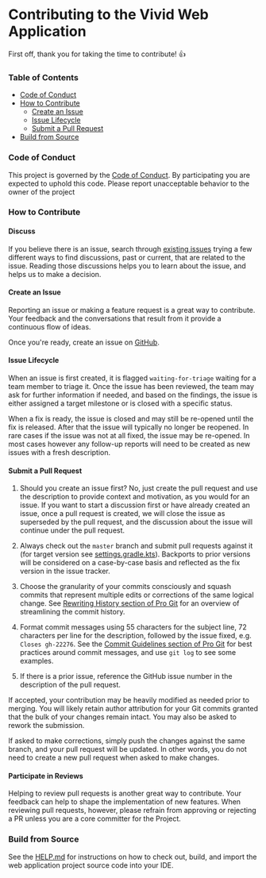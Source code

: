 # Contributing  to the Vivid Web Application

First off, thank you for taking the time to contribute! :+1:

### Table of Contents

* [Code of Conduct](#code-of-conduct)
* [How to Contribute](#how-to-contribute)
    * [Create an Issue](#create-an-issue)
    * [Issue Lifecycle](#issue-lifecycle)
    * [Submit a Pull Request](#submit-a-pull-request)
* [Build from Source](#build-from-source)


### Code of Conduct

This project is governed by the [Code of Conduct](CODE_OF_CONDUCT.adoc).
By participating you are expected to uphold this code.
Please report unacceptable behavior to the owner of the project

### How to Contribute

#### Discuss

If you believe there is an issue, search through
[existing issues](https://github.com/martin-jamszolik/vidid-web-app/issues) trying a
few different ways to find discussions, past or current, that are related to the issue.
Reading those discussions helps you to learn about the issue, and helps us to make a
decision.


#### Create an Issue

Reporting an issue or making a feature request is a great way to contribute. Your feedback
and the conversations that result from it provide a continuous flow of ideas.

Once you're ready, create an issue on
[GitHub](https://github.com/martin-jamszolik/vidid-web-app/issues).

#### Issue Lifecycle

When an issue is first created, it is flagged `waiting-for-triage` waiting for a team
member to triage it. Once the issue has been reviewed, the team may ask for further
information if needed, and based on the findings, the issue is either assigned a target
milestone or is closed with a specific status.

When a fix is ready, the issue is closed and may still be re-opened until the fix is
released. After that the issue will typically no longer be reopened. In rare cases if the
issue was not at all fixed, the issue may be re-opened. In most cases however any
follow-up reports will need to be created as new issues with a fresh description.

#### Submit a Pull Request


1. Should you create an issue first? No, just create the pull request and use the
   description to provide context and motivation, as you would for an issue. If you want
   to start a discussion first or have already created an issue, once a pull request is
   created, we will close the issue as superseded by the pull request, and the discussion
   about the issue will continue under the pull request.

1. Always check out the `master` branch and submit pull requests against it
   (for target version see [settings.gradle.kts](settings.gradle.kts)).
   Backports to prior versions will be considered on a case-by-case basis and reflected as
   the fix version in the issue tracker.

1. Choose the granularity of your commits consciously and squash commits that represent
   multiple edits or corrections of the same logical change. See
   [Rewriting History section of Pro Git](https://git-scm.com/book/en/Git-Tools-Rewriting-History)
   for an overview of streamlining the commit history.

1. Format commit messages using 55 characters for the subject line, 72 characters per line
   for the description, followed by the issue fixed, e.g. `Closes gh-22276`. See the
   [Commit Guidelines section of Pro Git](https://git-scm.com/book/en/Distributed-Git-Contributing-to-a-Project#Commit-Guidelines)
   for best practices around commit messages, and use `git log` to see some examples.

1. If there is a prior issue, reference the GitHub issue number in the description of the
   pull request.

If accepted, your contribution may be heavily modified as needed prior to merging.
You will likely retain author attribution for your Git commits granted that the bulk of
your changes remain intact. You may also be asked to rework the submission.

If asked to make corrections, simply push the changes against the same branch, and your
pull request will be updated. In other words, you do not need to create a new pull request
when asked to make changes.

#### Participate in Reviews

Helping to review pull requests is another great way to contribute. Your feedback
can help to shape the implementation of new features. When reviewing pull requests,
however, please refrain from approving or rejecting a PR unless you are a core
committer for the Project.

### Build from Source

See the [HELP.md](https://github.com/martin-jamszolik/vidid-web-app/HELP.md) 
for instructions on how to check out, build, and import the web application project
source code into your IDE.
